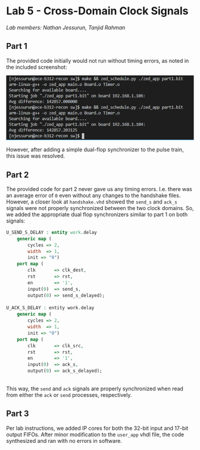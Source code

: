 # Lab 5 - Cross-Domain Clock Signals

_Lab members: Nathan Jessurun, Tanjid Rahman_

## Part 1

The provided code initially would not run without timing errors, as noted in the included screenshot:

![](./part1/part1_incorrect.png)

However, after adding a simple dual-flop synchronizer to the pulse train, this issue was resolved.

## Part 2

The provided code for part 2 never gave us any timing errors. I.e. there was an average error of `0` even without any changes to the handshake files. However, a closer look at `handshake.vhd` showed the `send_s` and `ack_s` signals were not properly synchronized between the two clock domains. So, we added the appropriate dual flop synchronizers similar to part 1 on both signals:

```vhdl
U_SEND_S_DELAY : entity work.delay
    generic map (
        cycles => 2,
        width  => 1,
        init => "0")
    port map (
        clk       => clk_dest,
        rst       => rst,
        en        => '1',
        input(0)  => send_s,
        output(0) => send_s_delayed);
        
U_ACK_S_DELAY : entity work.delay
    generic map (
        cycles => 2,
        width  => 1,
        init => "0")
    port map (
        clk       => clk_src,
        rst       => rst,
        en        => '1',
        input(0)  => ack_s,
        output(0) => ack_s_delayed);
  
```

This way, the `send` and `ack` signals are properly synchronized when read from either the `ack` or `send` processes, respectively.



## Part 3

Per lab instructions, we added IP cores for both the 32-bit input and 17-bit output FIFOs. After minor modification to the `user_app` vhdl file, the code synthesized and ran with no errors in software.